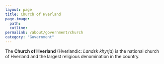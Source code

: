 ```yaml
---
layout: page
title: Church of Hverland
page-image: 
  path:  
  cutline: 
permalink: /about/government/church
category: "Government"
---
```


The **Church of Hverland** (Hverlandic: *Landsk khyrja*) is the national church of Hverland and the largest religious denomination in the country. 